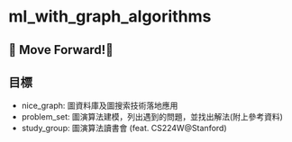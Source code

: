# ml_with_graph_algorithms

## 🚧 Move Forward!🚧

## 目標

- nice_graph: 圖資料庫及圖搜索技術落地應用
- problem_set: 圖演算法建模，列出遇到的問題，並找出解法(附上參考資料)
- study_group: 圖演算法讀書會 (feat. CS224W@Stanford)
